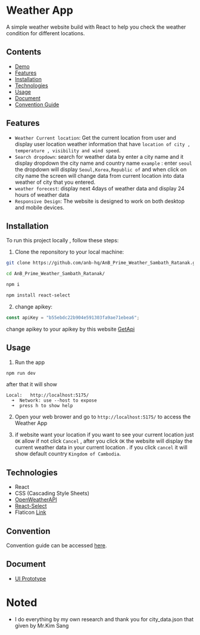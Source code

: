 # Weather App

A simple weather website build with React to help you check the weather condition for different locations.

## Contents

- [Demo](#demo)
- [Features](#features)
- [Installation](#installation)
- [Technologies](#technologies)
- [Usage](#usage)
- [Document](#document)
- [Convention Guide](#convention)

## Features

- `Weather Current location`: Get the current location from user and display user location weather information that have `location of city , temperature , visibility and wind speed`.
- `Search dropdown`: search for weather data by enter a city name and it display dropdown the city name and country name `example` : enter `seoul` the dropdown will display `Seoul,Korea,Republic of` and when click on city name the screen will change data from current location into data weather of city that you entered.
- `weather forecest`: display next 4days of weather data and display 24 hours of weather data
- `Responsive Design`: The website is designed to work on both desktop and mobile devices.

## Installation

To run this project locally , follow these steps:

1. Clone the reponsitory to your local machine:

```bash
git clone https://github.com/anb-hq/AnB_Prime_Weather_Sambath_Ratanak.git

cd AnB_Prime_Weather_Sambath_Ratanak/

npm i

npm install react-select
```

2. change apikey:

```jsx
const apiKey = "b55ebdc22b904e591303fa9ae71ebea6";
```

change apikey to your apikey by this website [GetApi](https://home.openweathermap.org/api_keys)

## Usage

1. Run the app

```bash
npm run dev
```

after that it will show

```
Local:   http://localhost:5175/
  ➜  Network: use --host to expose
  ➜  press h to show help
```

2. Open your web brower and go to `http://localhost:5175/` to access the Weather App

3. if website want your location if you want to see your current location just `OK` allow if not click `Cancel` , after you click `OK` the website will display the current weather data in your current location . if you click `cancel` it will show default country `Kingdom of Cambodia`.

## Technologies

- React
- CSS (Cascading Style Sheets)
- [OpenWeatherAPI](https://openweathermap.org/api)
- [React-Select](https://react-select.com/home)
- Flaticon [Link](https://www.flaticon.com/search?word=fog&type=animated-icon)

## Convention

Convention guide can be accessed [here](/document/convention.md).

## Document

- [UI Prototype](https://www.figma.com/file/fN8lF9e0AemfjKnHnhk8cE/Weather?type=design&node-id=0-1&mode=design&t=HMLSSKC9B6rGR0FM-0)

# Noted

- I do everything by my own research and thank you for city_data.json that given by Mr.Kim Sang
